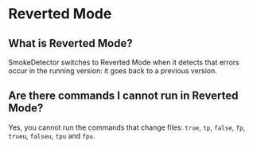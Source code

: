 # Reverted Mode #

## What is Reverted Mode? ##

SmokeDetector switches to Reverted Mode when it detects that errors occur in the running version: it goes back to a previous version.

## Are there commands I cannot run in Reverted Mode? ##

Yes, you cannot run the commands that change files: `true`, `tp`, `false`, `fp`, `trueu`, `falseu`, `tpu` and `fpu`.